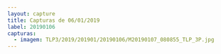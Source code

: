 ```yaml
---
layout: capture
title: Capturas de 06/01/2019
label: 20190106
capturas:
  - imagem: TLP3/2019/201901/20190106/M20190107_080855_TLP_3P.jpg
---
```


